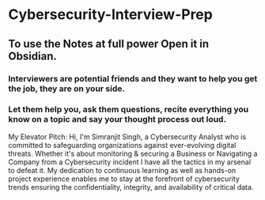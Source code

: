 
# Cybersecurity-Interview-Prep

<h2>To use the Notes at full power Open it in Obsidian. </h2>


### Interviewers are potential friends and they want to help you get the job, they are on your side. 
### Let them help you, ask them questions, recite everything you know on a topic and say your thought process out loud.

My Elevator Pitch:
Hi, I'm Simranjit Singh, a Cybersecurity Analyst who is committed to safeguarding organizations against ever-evolving digital threats. 
Whether it's about monitoring & securing a Business or Navigating a Company from a Cybersecurity incident I have all the tactics in my arsenal to defeat it. 
My dedication to continuous learning as well as hands-on project experience  enables me to stay at the forefront of cybersecurity trends ensuring the confidentiality, integrity, and availability of critical data.

